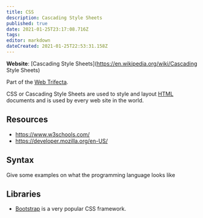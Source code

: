 ```yaml
---
title: CSS
description: Cascading Style Sheets
published: true
date: 2021-01-25T23:17:08.716Z
tags: 
editor: markdown
dateCreated: 2021-01-25T22:53:31.158Z
---
```


**Website**:
[Cascading Style Sheets](https://en.wikipedia.org/wiki/Cascading Style Sheets)

Part of the [Web Trifecta](/topics/web-trifecta).

CSS or Cascading Style Sheets are used to style and layout [HTML](/languages/html) documents and is used by every web site in the world.

## Resources

- <https://www.w3schools.com/>
- <https://developer.mozilla.org/en-US/>

## Syntax

Give some examples on what the programming language looks like

## Libraries

-   [Bootstrap](https://getboostrap.com) is a very popular CSS framework.